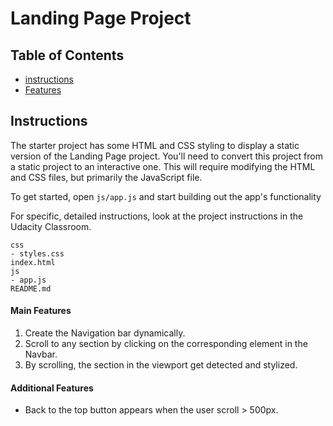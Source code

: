 # Landing Page Project

## Table of Contents

* [instructions](#instructions)
* [Features](#features)


## Instructions

The starter project has some HTML and CSS styling to display a static version of the Landing Page project. You'll need to convert this project from a static project to an interactive one. This will require modifying the HTML and CSS files, but primarily the JavaScript file.

To get started, open `js/app.js` and start building out the app's functionality

For specific, detailed instructions, look at the project instructions in the Udacity Classroom.


```
css
- styles.css    
index.html
js
- app.js
README.md
```


#### Main Features

1. Create the Navigation bar dynamically.
2. Scroll to any section by clicking on the corresponding element in the Navbar.
3. By scrolling, the section in the viewport get detected and stylized.


#### Additional Features

- Back to the top button appears when the user scroll > 500px.

